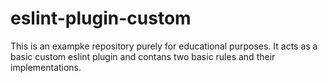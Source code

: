 # eslint-plugin-custom

This is an exampke repository purely for educational purposes. It acts as a basic custom eslint plugin and contans two basic rules and their implementations.
